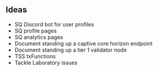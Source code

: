 ## Ideas

- SQ Discord bot for user profiles
- SQ profile pages
- SQ analytics pages
- Document standing up a captive core horizon endpoint
- Document standing up a tier 1 validator node
- TSS txFunctions
- Tackle Laboratory issues